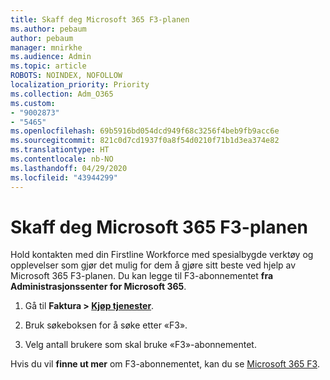 ```yaml
---
title: Skaff deg Microsoft 365 F3-planen
ms.author: pebaum
author: pebaum
manager: mnirkhe
ms.audience: Admin
ms.topic: article
ROBOTS: NOINDEX, NOFOLLOW
localization_priority: Priority
ms.collection: Adm_O365
ms.custom:
- "9002873"
- "5465"
ms.openlocfilehash: 69b5916bd054dcd949f68c3256f4beb9fb9acc6e
ms.sourcegitcommit: 821c0d7cd1937f0a8f54d0210f71b1d3ea374e82
ms.translationtype: HT
ms.contentlocale: nb-NO
ms.lasthandoff: 04/29/2020
ms.locfileid: "43944299"
---
```

# <a name="get-the-microsoft-365-f3-plan"></a>Skaff deg Microsoft 365 F3-planen

Hold kontakten med din Firstline Workforce med spesialbygde verktøy og opplevelser som gjør det mulig for dem å gjøre sitt beste ved hjelp av Microsoft 365 F3-planen. Du kan legge til F3-abonnementet **fra Administrasjonssenter for Microsoft 365**.

1. Gå til **Faktura > [Kjøp tjenester](https://go.microsoft.com/fwlink/p/?linkid=868433)**.

2. Bruk søkeboksen for å søke etter «F3».

3. Velg antall brukere som skal bruke «F3»-abonnementet.

Hvis du vil **finne ut mer** om F3-abonnementet, kan du se [Microsoft 365 F3](https://www.microsoft.com/microsoft-365/microsoft-365-enterprise-f3?activetab=pivot%3aoverviewtab).
